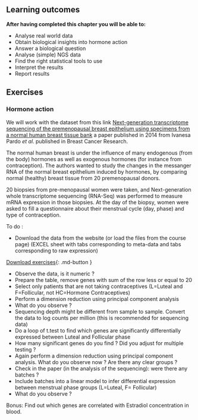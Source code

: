 ## Learning outcomes

**After having completed this chapter you will be able to:**

- Analyse real world data
- Obtain biological insights into hormone action
- Answer a biological question
- Analyse (simple) NGS data
- Find the right statistical tools to use
- Interpret the results
- Report results

## Exercises

### Hormone action

We will work with the dataset from this link [Next-generation transcriptome sequencing of the premenopausal breast epithelium using specimens from a normal human breast tissue bank](https://www.ncbi.nlm.nih.gov/pmc/articles/PMC4053088/) a paper published in 2014 from Ivanesa Pardo _et_ _al_. published in Breast Cancer Research. 

The normal human breast is under the influence of many endogenous (from the body) hormones as well as exogenous hormones (for instance from contraception). The authors wanted to study the changes in the messanger RNA of the normal breast epithelium induced by hormones, by comparing normal (healthy) breast tissue from 20 premenopausal donors.

20 biopsies from pre-menopausal women were taken, and Next-generation whole transcriptome sequencing (RNA-Seq) was performed to measure mRNA expression in those biopsies.  At the day of the biopsy, women were asked to fill a questionnaire about their menstrual cycle (day, phase) and type of contraception.




To do :

- Download the data from the website (or load the files from the course page) (EXCEL sheet with tabs corresponding to meta-data and tabs corresponding to raw expression)

[Download exercises](../../assets/exercises/Data5.zip){: .md-button }

- Observe the data, is it numeric ?
- Prepare the table, remove genes with sum of the row less or equal to 20
- Select only patients that are not taking contraceptives (L=Luteal and
F=Follicular, not HC=Hormone Contraceptives)
- Perform a dimension reduction using principal component analysis
- What do you observe ?
- Sequencing depth might be different from sample to sample. Convert the data to log counts per million (this is recommended for sequencing data)
- Do a loop of t.test to find which genes are significantly differentially expressed between Luteal
and Follicular phase
- How many significant genes do you find ? Did you adjust for multiple testing ?
- Again perform a dimension reduction using principal component
analysis. What do you observe now ? Are there any clear groups ?
- Check in the paper (in the analysis of the sequencing): were there any batches ?
- Include batches into a linear model to infer differential expression between menstrual phase groups (L=Luteal, F= Follicular)
- What do you observe ?


Bonus: Find out which genes are correlated with Estradiol concentration in blood.

